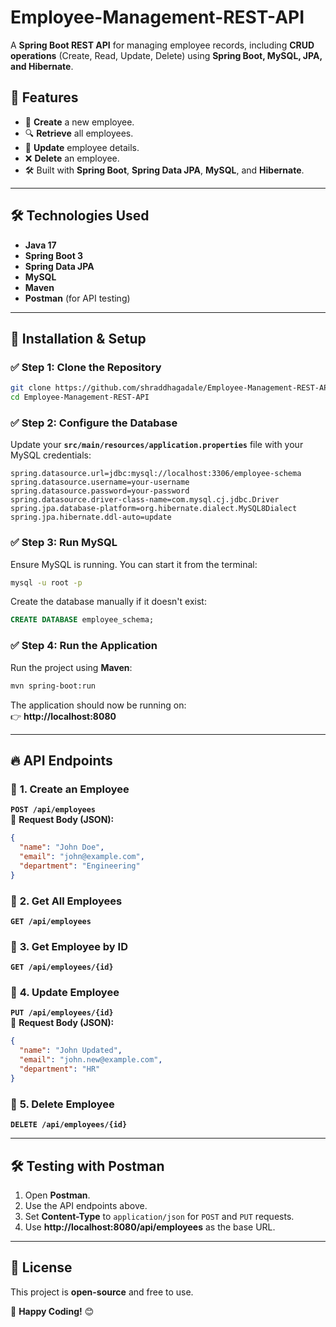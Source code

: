 # Employee-Management-REST-API

A **Spring Boot REST API** for managing employee records, including **CRUD operations** (Create, Read, Update, Delete) using **Spring Boot, MySQL, JPA, and Hibernate**.

## 🚀 Features
- 📌 **Create** a new employee.
- 🔍 **Retrieve** all employees.
- 📝 **Update** employee details.
- ❌ **Delete** an employee.
- 🛠️ Built with **Spring Boot**, **Spring Data JPA**, **MySQL**, and **Hibernate**.

---

## 🛠️ Technologies Used
- **Java 17**
- **Spring Boot 3**
- **Spring Data JPA**
- **MySQL**
- **Maven**
- **Postman** (for API testing)

---

## 👥 Installation & Setup

### ✅ **Step 1: Clone the Repository**
```sh
git clone https://github.com/shraddhagadale/Employee-Management-REST-API.git
cd Employee-Management-REST-API
```

### ✅ **Step 2: Configure the Database**
Update your **`src/main/resources/application.properties`** file with your MySQL credentials:
```properties
spring.datasource.url=jdbc:mysql://localhost:3306/employee-schema
spring.datasource.username=your-username
spring.datasource.password=your-password
spring.datasource.driver-class-name=com.mysql.cj.jdbc.Driver
spring.jpa.database-platform=org.hibernate.dialect.MySQL8Dialect
spring.jpa.hibernate.ddl-auto=update
```

### ✅ **Step 3: Run MySQL**
Ensure MySQL is running. You can start it from the terminal:
```sh
mysql -u root -p
```
Create the database manually if it doesn't exist:
```sql
CREATE DATABASE employee_schema;
```

### ✅ **Step 4: Run the Application**
Run the project using **Maven**:
```sh
mvn spring-boot:run
```
The application should now be running on:  
👉 **http://localhost:8080**

---

## 🔥 API Endpoints

### 📌 **1. Create an Employee**
**`POST /api/employees`**  
📩 **Request Body (JSON):**
```json
{
  "name": "John Doe",
  "email": "john@example.com",
  "department": "Engineering"
}
```

### 📌 **2. Get All Employees**
**`GET /api/employees`**

### 📌 **3. Get Employee by ID**
**`GET /api/employees/{id}`**

### 📌 **4. Update Employee**
**`PUT /api/employees/{id}`**  
📩 **Request Body (JSON):**
```json
{
  "name": "John Updated",
  "email": "john.new@example.com",
  "department": "HR"
}
```

### 📌 **5. Delete Employee**
**`DELETE /api/employees/{id}`**

---

## 🛠️ Testing with Postman
1. Open **Postman**.
2. Use the API endpoints above.
3. Set **Content-Type** to `application/json` for `POST` and `PUT` requests.
4. Use **http://localhost:8080/api/employees** as the base URL.

---

## 📝 License
This project is **open-source** and free to use.

🚀 **Happy Coding!** 😊

